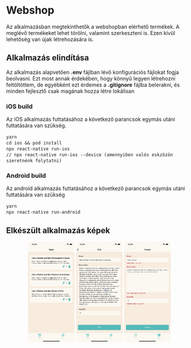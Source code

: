 # Webshop

Az alkalmazásban megtekinthetők a webshopban elérhető termékek. A meglévő termékeket lehet törölni, valamint szerkeszteni is. Ezen kívül lehetőség van újak létrehozására is.

## Alkalmazás elindítása

Az alkalmazás alapvetően **.env** fájlban lévő konfigurációs fájlokat fogja beolvasni. Ezt most annak érdekében, hogy könnyű legyen létrehozni feltöltöttem, de egyébként ezt érdemes a **.gitignore** fájlba belerakni, és minden fejlesztő csak magának hozza létre lokálisan

### iOS build

Az iOS alkalmazás futtatásához a következő parancsok egymás utáni futtatására van szükség.

    yarn
    cd ios && pod install
    npx react-native run-ios
    // npx react-native run-ios --device (amennyiben valós eskzözön szeretnénk folytatni)

### Android build

Az android alkalmazás futtatásához a következő parancsok egymás utáni futtatására van szükség

    yarn
    npx react-native run-android

## Elkészült alkalmazás képek

<p align="center">
  <img src="./public/read.png" width="25%" />
 <img src="./public/edit.png" width="25%" />
 <img src="./public/create_validaton_error.png" width="25%" />
</p>
